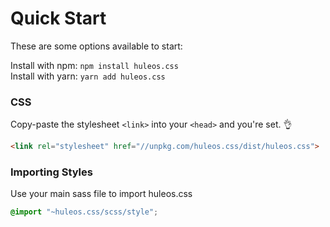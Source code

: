 # Quick Start

These are some options available to start:

Install with npm: `npm install huleos.css`  
Install with yarn: `yarn add huleos.css`


### CSS
Copy-paste the stylesheet `<link>` into your `<head>` and you're set. 👌
```html
<link rel="stylesheet" href="//unpkg.com/huleos.css/dist/huleos.css">
```

### Importing Styles
Use your main sass file to import huleos.css
```scss
@import "~huleos.css/scss/style";
```